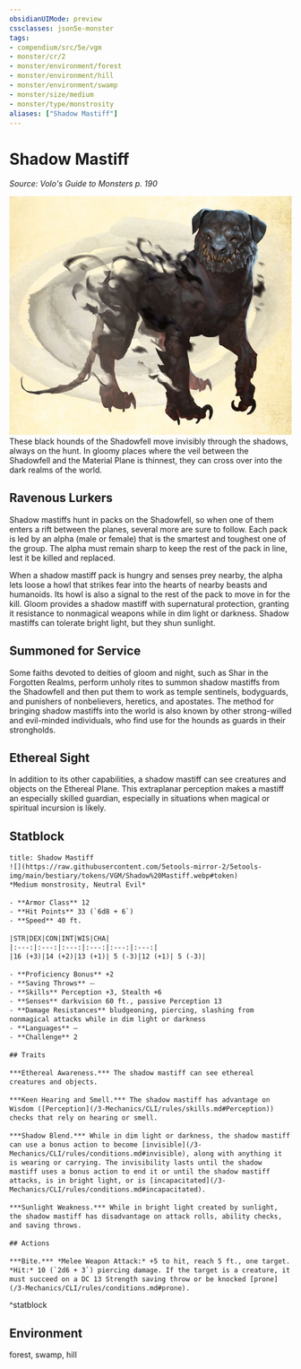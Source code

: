 ```yaml
---
obsidianUIMode: preview
cssclasses: json5e-monster
tags:
- compendium/src/5e/vgm
- monster/cr/2
- monster/environment/forest
- monster/environment/hill
- monster/environment/swamp
- monster/size/medium
- monster/type/monstrosity
aliases: ["Shadow Mastiff"]
---
```

# Shadow Mastiff
*Source: Volo's Guide to Monsters p. 190*  

![](https://raw.githubusercontent.com/5etools-mirror-2/5etools-img/main/bestiary/VGM/Shadow%20Mastiff.webp#right)  
These black hounds of the Shadowfell move invisibly through the shadows, always on the hunt. In gloomy places where the veil between the Shadowfell and the Material Plane is thinnest, they can cross over into the dark realms of the world.

## Ravenous Lurkers

Shadow mastiffs hunt in packs on the Shadowfell, so when one of them enters a rift between the planes, several more are sure to follow. Each pack is led by an alpha (male or female) that is the smartest and toughest one of the group. The alpha must remain sharp to keep the rest of the pack in line, lest it be killed and replaced.

When a shadow mastiff pack is hungry and senses prey nearby, the alpha lets loose a howl that strikes fear into the hearts of nearby beasts and humanoids. Its howl is also a signal to the rest of the pack to move in for the kill. Gloom provides a shadow mastiff with supernatural protection, granting it resistance to nonmagical weapons while in dim light or darkness. Shadow mastiffs can tolerate bright light, but they shun sunlight.

## Summoned for Service

Some faiths devoted to deities of gloom and night, such as Shar in the Forgotten Realms, perform unholy rites to summon shadow mastiffs from the Shadowfell and then put them to work as temple sentinels, bodyguards, and punishers of nonbelievers, heretics, and apostates. The method for bringing shadow mastiffs into the world is also known by other strong-willed and evil-minded individuals, who find use for the hounds as guards in their strongholds.

## Ethereal Sight

In addition to its other capabilities, a shadow mastiff can see creatures and objects on the Ethereal Plane. This extraplanar perception makes a mastiff an especially skilled guardian, especially in situations when magical or spiritual incursion is likely.


## Statblock

```ad-statblock
title: Shadow Mastiff
![](https://raw.githubusercontent.com/5etools-mirror-2/5etools-img/main/bestiary/tokens/VGM/Shadow%20Mastiff.webp#token)
*Medium monstrosity, Neutral Evil*

- **Armor Class** 12 
- **Hit Points** 33 (`6d8 + 6`) 
- **Speed** 40 ft.

|STR|DEX|CON|INT|WIS|CHA|
|:---:|:---:|:---:|:---:|:---:|:---:|
|16 (+3)|14 (+2)|13 (+1)| 5 (-3)|12 (+1)| 5 (-3)|

- **Proficiency Bonus** +2
- **Saving Throws** ⏤
- **Skills** Perception +3, Stealth +6
- **Senses** darkvision 60 ft., passive Perception 13
- **Damage Resistances** bludgeoning, piercing, slashing from nonmagical attacks while in dim light or darkness
- **Languages** —
- **Challenge** 2

## Traits

***Ethereal Awareness.*** The shadow mastiff can see ethereal creatures and objects.

***Keen Hearing and Smell.*** The shadow mastiff has advantage on Wisdom ([Perception](/3-Mechanics/CLI/rules/skills.md#Perception)) checks that rely on hearing or smell.

***Shadow Blend.*** While in dim light or darkness, the shadow mastiff can use a bonus action to become [invisible](/3-Mechanics/CLI/rules/conditions.md#invisible), along with anything it is wearing or carrying. The invisibility lasts until the shadow mastiff uses a bonus action to end it or until the shadow mastiff attacks, is in bright light, or is [incapacitated](/3-Mechanics/CLI/rules/conditions.md#incapacitated).

***Sunlight Weakness.*** While in bright light created by sunlight, the shadow mastiff has disadvantage on attack rolls, ability checks, and saving throws.

## Actions

***Bite.*** *Melee Weapon Attack:* +5 to hit, reach 5 ft., one target. *Hit:* 10 (`2d6 + 3`) piercing damage. If the target is a creature, it must succeed on a DC 13 Strength saving throw or be knocked [prone](/3-Mechanics/CLI/rules/conditions.md#prone).
```
^statblock

## Environment

forest, swamp, hill